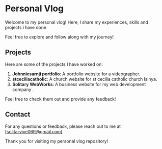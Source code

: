 # Personal Vlog

Welcome to my personal vlog! Here, I share my experiences, skills and projects i have done.

Feel free to explore and follow along with my journey!

## Projects

Here are some of the projects I have worked on:

1. **Johnniesarnji portfolio**: A portfolio website for a videographer.
2. **stceciliacatholic**: A church website for st cecilia catholic church Isinya.
3. **Solitary WebWorks**: A business website for my web development company .

Feel free to check them out and provide any feedback!

## Contact

For any questions or feedback, please reach out to me at [solitaryjoe069@gmail.com].

Thank you for visiting my personal vlog repository!
